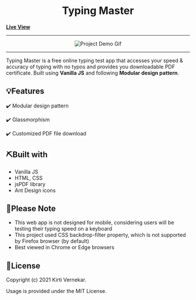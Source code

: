 <h1 align="center">Typing Master</h1>

<p align="center">

[**Live View**](https://typing-master-kirti.netlify.app)

</p>
<hr />
<div align="center" autoplay={true} muted={true} loop={true} object-fit="cover">

![Project Demo Gif](https://media.giphy.com/media/Y6TaMwhqy7MtJF7W1n/giphy.gif)

</div>

<hr />

<p align="left"> Typing Master is a free online typing test app that accesses your speed & accuracy of typing with no typos and provides you downloadable PDF certificate. Built using <strong>Vanilla JS</strong> and following <strong>Modular design pattern</strong>.</p>


## 💡Features

:heavy_check_mark: Modular design pattern

:heavy_check_mark: Glassmorphism

:heavy_check_mark: Customized PDF file download


## ⛏️Built with

- Vanilla JS
- HTML, CSS
- jsPDF library
- Ant Design icons


## :pushpin:Please Note

* This web app is not designed for mobile, considering users will be testing their typing speed on a keyboard
* This project used CSS backdrop-filter property, which is not supported by Firefox browser (by default)
* Best viewed in Chrome or Edge browsers


## :page_facing_up:License

Copyright (c) 2021 Kirti Vernekar.

Usage is provided under the MIT License.
